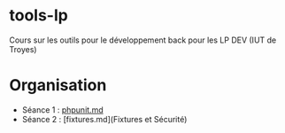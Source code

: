 # tools-lp
Cours sur les outils pour le développement back pour les LP DEV (IUT de Troyes)

# Organisation

* Séance 1 : [phpunit.md](PHPUnit)
* Séance 2 : [fixtures.md](Fixtures et Sécurité)
